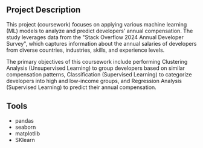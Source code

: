 ## Project Description

This project (coursework) focuses on applying various machine learning (ML) models to analyze and predict developers' annual compensation. The study leverages data from the "Stack Overflow 2024 Annual Developer Survey", which captures information about the annual salaries of developers from diverse countries, industries, skills, and experience levels. 

The primary objectives of this coursework include performing Clustering Analysis (Unsupervised Learning) to group developers based on similar compensation patterns, Classification (Supervised Learning) to categorize developers into high and low-income groups, and Regression Analysis (Supervised Learning) to predict their annual compensation. 

## Tools
- pandas
- seaborn
- matplotlib
- SKlearn